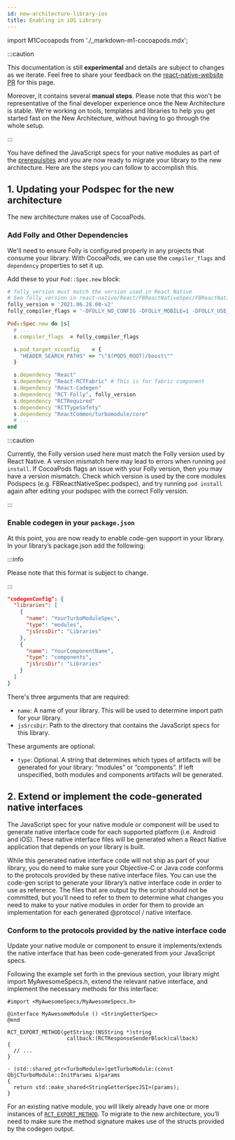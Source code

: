 ```yaml
---
id: new-architecture-library-ios
title: Enabling in iOS Library
---
```


import M1Cocoapods from './\_markdown-m1-cocoapods.mdx';

:::caution

This documentation is still **experimental** and details are subject to changes as we iterate. Feel free to share your feedback on the [react-native-website PR](https://github.com/facebook/react-native-website) for this page.

Moreover, it contains several **manual steps**. Please note that this won't be representative of the final developer experience once the New Architecture is stable. We're working on tools, templates and libraries to help you get started fast on the New Architecture, without having to go through the whole setup.

:::

You have defined the JavaScript specs for your native modules as part of the [prerequisites](new-architecture-library-intro) and you are now ready to migrate your library to the new architecture. Here are the steps you can follow to accomplish this.

## 1. Updating your Podspec for the new architecture

The new architecture makes use of CocoaPods.

### Add Folly and Other Dependencies

We'll need to ensure Folly is configured properly in any projects that consume your library. With CocoaPods, we can use the `compiler_flags` and `dependency` properties to set it up.

Add these to your `Pod::Spec.new` block:

```ruby
# folly_version must match the version used in React Native
# See folly_version in react-native/React/FBReactNativeSpec/FBReactNativeSpec.podspec
folly_version = '2021.06.28.00-v2'
folly_compiler_flags = '-DFOLLY_NO_CONFIG -DFOLLY_MOBILE=1 -DFOLLY_USE_LIBCPP=1 -Wno-comma -Wno-shorten-64-to-32'

Pod::Spec.new do |s|
  # ...
  s.compiler_flags  = folly_compiler_flags

  s.pod_target_xcconfig    = {
    "HEADER_SEARCH_PATHS" => "\"$(PODS_ROOT)/boost\""
  }

  s.dependency "React"
  s.dependency "React-RCTFabric" # This is for fabric component
  s.dependency "React-Codegen"
  s.dependency "RCT-Folly", folly_version
  s.dependency "RCTRequired"
  s.dependency "RCTTypeSafety"
  s.dependency "ReactCommon/turbomodule/core"
  # ...
end
```

:::caution

Currently, the Folly version used here must match the Folly version used by React Native. A version mismatch here may lead to errors when running `pod install`. If CocoaPods flags an issue with your Folly version, then you may have a version mismatch. Check which version is used by the core modules Podspecs (e.g. FBReactNativeSpec.podspec), and try running `pod install` again after editing your podspec with the correct Folly version.

<M1Cocoapods />

:::

### Enable codegen in your `package.json`

At this point, you are now ready to enable code-gen support in your library. In your library’s package.json add the following:

:::info

Please note that this format is subject to change.

:::

```json title="package.json"
"codegenConfig": {
  "libraries": [
    {
      "name": "YourTurboModuleSpec",
      "type": "modules",
      "jsSrcsDir": "Libraries"
    },
    {
      "name": "YourComponentName",
      "type": "components",
      "jsSrcsDir": "Libraries"
    }
  ]
}
```

There's three arguments that are required:

- `name`: A name of your library. This will be used to determine import path for your library.
- `jsSrcsDir`: Path to the directory that contains the JavaScript specs for this library.

These arguments are optional:

- `type`: Optional. A string that determines which types of artifacts will be generated for your library: “modules” or “components”. If left unspecified, both modules and components artifacts will be generated.

## 2. Extend or implement the code-generated native interfaces

The JavaScript spec for your native module or component will be used to generate native interface code for each supported platform (i.e. Android and iOS). These native interface files will be generated when a React Native application that depends on your library is built.

While this generated native interface code will not ship as part of your library, you do need to make sure your Objective-C or Java code conforms to the protocols provided by these native interface files. You can use the code-gen script to generate your library’s native interface code in order to use as reference. The files that are output by the script should not be committed, but you’ll need to refer to them to determine what changes you need to make to your native modules in order for them to provide an implementation for each generated @protocol / native interface.

### Conform to the protocols provided by the native interface code

Update your native module or component to ensure it implements/extends the native interface that has been code-generated from your JavaScript specs.

Following the example set forth in the previous section, your library might import MyAwesomeSpecs.h, extend the relevant native interface, and implement the necessary methods for this interface:

```objc
#import <MyAwesomeSpecs/MyAwesomeSpecs.h>

@interface MyAwesomeModule () <StringGetterSpec>
@end

RCT_EXPORT_METHOD(getString:(NSString *)string
                   callback:(RCTResponseSenderBlock)callback)
{
  // ...
}

- (std::shared_ptr<TurboModule>)getTurboModule:(const ObjCTurboModule::InitParams &)params
{
  return std::make_shared<StringGetterSpecJSI>(params);
}
```

For an existing native module, you will likely already have one or more instances of [`RCT_EXPORT_METHOD`](native-modules-ios#export-a-native-method-to-javascript). To migrate to the new architecture, you’ll need to make sure the method signature makes use of the structs provided by the codegen output.
